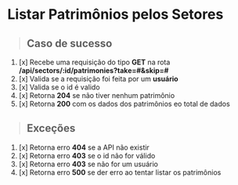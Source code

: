 # Listar Patrimônios pelos Setores

> ## Caso de sucesso

1. [x] Recebe uma requisição do tipo **GET** na rota **/api/sectors/:id/patrimonies?take=#&skip=#**
2. [x] Valida se a requisição foi feita por um **usuário**
3. [x] Valida se o id é valido
4. [x] Retorna **204** se não tiver nenhum patrimônio
5. [x] Retorna **200** com os dados dos patrimônios eo total de dados

> ## Exceções

1. [x] Retorna erro **404** se a API não existir
2. [x] Retorna erro **403** se o id não for válido
3. [x] Retorna erro **403** se não for um usuário
4. [x] Retorna erro **500** se der erro ao tentar listar os patrimônios